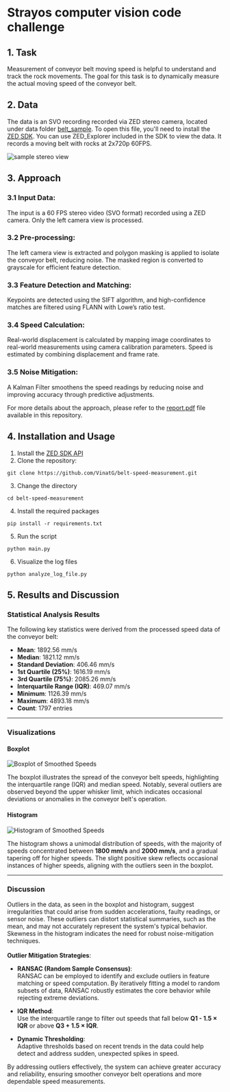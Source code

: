 # Strayos computer vision code challenge

## 1. Task
Measurement of conveyor belt moving speed is helpful to understand and track the rock movements. The goal for this task is to dynamically measure the actual moving speed of the conveyor belt.

## 2. Data
The data is an SVO recording recorded via ZED stereo camera, located under data folder [belt_sample](data/belt_sample.svo). To open this file, you'll need to install the [ZED SDK](https://www.stereolabs.com/developers/release/). You can use ZED_Explorer included in the SDK to view the data. It records a moving belt with rocks at 2x720p 60FPS.
  
<img alt="sample stereo view" src="assets/sample.png">

## 3. Approach
### 3.1 Input Data:
The input is a 60 FPS stereo video (SVO format) recorded using a ZED camera. Only the left camera view is processed.

### 3.2 Pre-processing:
The left camera view is extracted and polygon masking is applied to isolate the conveyor belt, reducing noise. The masked region is converted to grayscale for efficient feature detection.

### 3.3 Feature Detection and Matching:
Keypoints are detected using the SIFT algorithm, and high-confidence matches are filtered using FLANN with Lowe’s ratio test.

### 3.4 Speed Calculation:
Real-world displacement is calculated by mapping image coordinates to real-world measurements using camera calibration parameters. Speed is estimated by combining displacement and frame rate.

### 3.5 Noise Mitigation:
A Kalman Filter smoothens the speed readings by reducing noise and improving accuracy through predictive adjustments.

For more details about the approach, please refer to the [report.pdf](./report.pdf)  file available in this repository.

## 4. Installation and Usage
1. Install the [ZED SDK API](https://www.stereolabs.com/docs/installation/windows)
2. Clone the repository:
```
git clone https://github.com/VinatG/belt-speed-measurement.git
```
3. Change the directory
```
cd belt-speed-measurement
```
4. Install the required packages
```
pip install -r requirements.txt
```
5. Run the script
```
python main.py
```
6. Visualize the log files
```
python analyze_log_file.py
```

## 5. Results and Discussion

### Statistical Analysis Results
The following key statistics were derived from the processed speed data of the conveyor belt:

- **Mean**: 1892.56 mm/s  
- **Median**: 1821.12 mm/s  
- **Standard Deviation**: 406.46 mm/s  
- **1st Quartile (25%)**: 1616.19 mm/s  
- **3rd Quartile (75%)**: 2085.26 mm/s  
- **Interquartile Range (IQR)**: 469.07 mm/s  
- **Minimum**: 1126.39 mm/s  
- **Maximum**: 4893.18 mm/s  
- **Count**: 1797 entries  

---

### Visualizations

#### Boxplot
![Boxplot of Smoothed Speeds](boxplot_speeds.png)

The boxplot illustrates the spread of the conveyor belt speeds, highlighting the interquartile range (IQR) and median speed. Notably, several outliers are observed beyond the upper whisker limit, which indicates occasional deviations or anomalies in the conveyor belt's operation.

#### Histogram
![Histogram of Smoothed Speeds](histogram_speeds.png)

The histogram shows a unimodal distribution of speeds, with the majority of speeds concentrated between **1800 mm/s** and **2000 mm/s**, and a gradual tapering off for higher speeds. The slight positive skew reflects occasional instances of higher speeds, aligning with the outliers seen in the boxplot.

---

### Discussion 
   Outliers in the data, as seen in the boxplot and histogram, suggest irregularities that could arise from sudden accelerations, faulty readings, or sensor noise. These outliers can distort statistical summaries, such as the mean, and may not accurately represent the system's typical behavior. Skewness in the histogram indicates the need for robust noise-mitigation techniques.
<br />
<br />
**Outlier Mitigation Strategies**:  
   - **RANSAC (Random Sample Consensus)**:  
     RANSAC can be employed to identify and exclude outliers in feature matching or speed computation. By iteratively fitting a model to random subsets of data, RANSAC robustly estimates the core behavior while rejecting extreme deviations.

   - **IQR Method**:  
     Use the interquartile range to filter out speeds that fall below **Q1 - 1.5 × IQR** or above **Q3 + 1.5 × IQR**. 

   - **Dynamic Thresholding**:  
     Adaptive thresholds based on recent trends in the data could help detect and address sudden, unexpected spikes in speed.

By addressing outliers effectively, the system can achieve greater accuracy and reliability, ensuring smoother conveyor belt operations and more dependable speed measurements.

